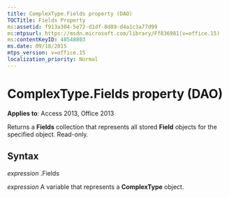 ```yaml
---
title: ComplexType.Fields property (DAO)
TOCTitle: Fields Property
ms:assetid: f913a304-5e72-d1df-8d89-d4a1c3a77d99
ms:mtpsurl: https://msdn.microsoft.com/library/Ff836981(v=office.15)
ms:contentKeyID: 48548803
ms.date: 09/18/2015
mtps_version: v=office.15
localization_priority: Normal
---
```


# ComplexType.Fields property (DAO)


**Applies to**: Access 2013, Office 2013

Returns a **Fields** collection that represents all stored **Field** objects for the specified object. Read-only.

## Syntax

*expression* .Fields

*expression* A variable that represents a **ComplexType** object.

